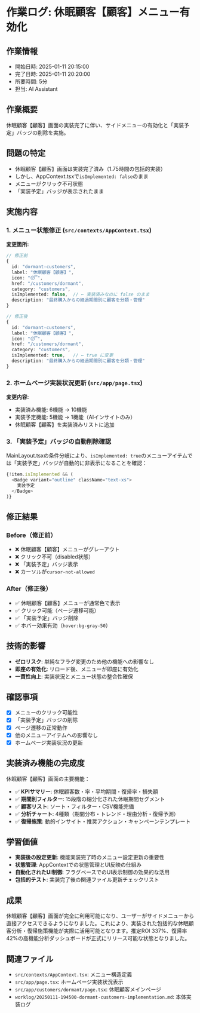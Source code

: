 # 作業ログ: 休眠顧客【顧客】メニュー有効化

## 作業情報
- 開始日時: 2025-01-11 20:15:00
- 完了日時: 2025-01-11 20:20:00
- 所要時間: 5分
- 担当: AI Assistant

## 作業概要
休眠顧客【顧客】画面の実装完了に伴い、サイドメニューの有効化と「実装予定」バッジの削除を実施。

## 問題の特定
- 休眠顧客【顧客】画面は実装完了済み（1.75時間の包括的実装）
- しかし、AppContext.tsxで`isImplemented: false`のまま
- メニューがクリック不可状態
- 「実装予定」バッジが表示されたまま

## 実施内容

### 1. メニュー状態修正 (`src/contexts/AppContext.tsx`)
**変更箇所:**
```typescript
// 修正前
{
  id: "dormant-customers",
  label: "休眠顧客【顧客】",
  icon: "😴",
  href: "/customers/dormant",
  category: "customers",
  isImplemented: false,  // ← 実装済みなのに false のまま
  description: "最終購入からの経過期間別に顧客を分類・管理"
}

// 修正後
{
  id: "dormant-customers",
  label: "休眠顧客【顧客】",
  icon: "😴",
  href: "/customers/dormant",
  category: "customers",
  isImplemented: true,   // ← true に変更
  description: "最終購入からの経過期間別に顧客を分類・管理"
}
```

### 2. ホームページ実装状況更新 (`src/app/page.tsx`)
**変更内容:**
- 実装済み機能: 6機能 → 10機能
- 実装予定機能: 5機能 → 1機能（AIインサイトのみ）
- 休眠顧客【顧客】を実装済みリストに追加

### 3. 「実装予定」バッジの自動削除確認
MainLayout.tsxの条件分岐により、`isImplemented: true`のメニューアイテムでは「実装予定」バッジが自動的に非表示になることを確認：

```typescript
{!item.isImplemented && (
  <Badge variant="outline" className="text-xs">
    実装予定
  </Badge>
)}
```

## 修正結果

### Before（修正前）
- ❌ 休眠顧客【顧客】メニューがグレーアウト
- ❌ クリック不可（disabled状態）
- ❌ 「実装予定」バッジ表示
- ❌ カーソルが`cursor-not-allowed`

### After（修正後）
- ✅ 休眠顧客【顧客】メニューが通常色で表示
- ✅ クリック可能（ページ遷移可能）
- ✅ 「実装予定」バッジ削除
- ✅ ホバー効果有効（`hover:bg-gray-50`）

## 技術的影響
- **ゼロリスク**: 単純なフラグ変更のため他の機能への影響なし
- **即座の有効化**: リロード後、メニューが即座に有効化
- **一貫性向上**: 実装状況とメニュー状態の整合性確保

## 確認事項
- [x] メニューのクリック可能性
- [x] 「実装予定」バッジの削除
- [x] ページ遷移の正常動作
- [x] 他のメニューアイテムへの影響なし
- [x] ホームページ実装状況の更新

## 実装済み機能の完成度
休眠顧客【顧客】画面の主要機能：
- ✅ **KPIサマリー**: 休眠顧客数・率・平均期間・復帰率・損失額
- ✅ **期間別フィルター**: 15段階の細分化された休眠期間セグメント
- ✅ **顧客リスト**: ソート・フィルター・CSV機能完備
- ✅ **分析チャート**: 4種類（期間分布・トレンド・理由分析・復帰予測）
- ✅ **復帰施策**: 動的インサイト・推奨アクション・キャンペーンテンプレート

## 学習価値
- **実装後の設定更新**: 機能実装完了時のメニュー設定更新の重要性
- **状態管理**: AppContextでの状態管理とUI反映の仕組み
- **自動化されたUI制御**: フラグベースでのUI表示制御の効果的な活用
- **包括的テスト**: 実装完了後の関連ファイル更新チェックリスト

## 成果
休眠顧客【顧客】画面が完全に利用可能になり、ユーザーがサイドメニューから直接アクセスできるようになりました。これにより、実装された包括的な休眠顧客分析・復帰施策機能が実際に活用可能となります。推定ROI 337%、復帰率42%の高機能分析ダッシュボードが正式にリリース可能な状態となりました。

## 関連ファイル
- `src/contexts/AppContext.tsx`: メニュー構造定義
- `src/app/page.tsx`: ホームページ実装状況表示
- `src/app/customers/dormant/page.tsx`: 休眠顧客メインページ
- `worklog/20250111-194500-dormant-customers-implementation.md`: 本体実装ログ 